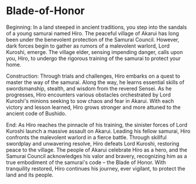 # Blade-of-Honor

Beginning:
In a land steeped in ancient traditions, you step into the sandals of a young samurai named Hiro. The peaceful village of Akarui has long been under the benevolent protection of the Samurai Council. However, dark forces begin to gather as rumors of a malevolent warlord, Lord Kuroshi, emerge. The village elder, sensing impending danger, calls upon you, Hiro, to undergo the rigorous training of the samurai to protect your home.

Construction:
Through trials and challenges, Hiro embarks on a quest to master the way of the samurai. Along the way, he learns essential skills of swordsmanship, stealth, and wisdom from the revered Sensei. As he progresses, Hiro encounters various obstacles orchestrated by Lord Kuroshi's minions seeking to sow chaos and fear in Akarui. With each victory and lesson learned, Hiro grows stronger and more attuned to the ancient code of Bushido.

End:
As Hiro reaches the pinnacle of his training, the sinister forces of Lord Kuroshi launch a massive assault on Akarui. Leading his fellow samurai, Hiro confronts the malevolent warlord in a fierce battle. Through skillful swordplay and unwavering resolve, Hiro defeats Lord Kuroshi, restoring peace to the village. The people of Akarui celebrate Hiro as a hero, and the Samurai Council acknowledges his valor and bravery, recognizing him as a true embodiment of the samurai's code – the Blade of Honor. With tranquility restored, Hiro continues his journey, ever vigilant, to protect the land and its people.
